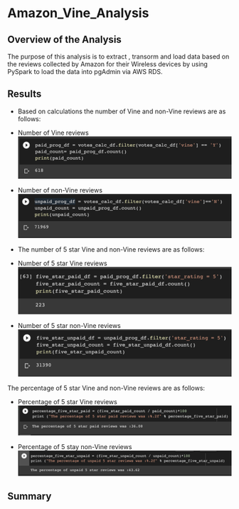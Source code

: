 # Amazon_Vine_Analysis

## Overview of the Analysis
The purpose of this analysis is to extract , transorm and load data based on the reviews collected by Amazon for their Wireless devices by using PySpark to load the data into pgAdmin via AWS RDS. 

## Results

* Based on calculations the number of Vine and non-Vine reviews are as follows:

- Number of Vine reviews 
![screenshot](paid_vine_reviews.png)

- Number of non-Vine reviews
![screenshot](unpaid_vine_reviews.png)

* The number of 5 star Vine and non-Vine reviews are as follows:

- Number of 5 star Vine reviews 
![screenshot](5_star_paid.png)

- Number of 5 star non-Vine reviews
![screenshot](5_star_unpaid.png)

The percentage of 5 star Vine and non-Vine reviews are as follows:

- Percentage of 5 star Vine reviews
![screenshot](perc_paid.png)

- Percentage of 5 stay non-Vine reviews
![screenshot](perc_unpaid.png)


## Summary



